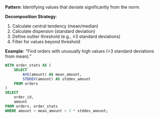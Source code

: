 **Pattern**: Identifying values that deviate significantly from the norm.

**Decomposition Strategy**:

1. Calculate central tendency (mean/median)
2. Calculate dispersion (standard deviation)
3. Define outlier threshold (e.g., ±3 standard deviations)
4. Filter for values beyond threshold

**Example**: "Find orders with unusually high values (>3 standard deviations from mean)."

```SQL
WITH order_stats AS (
    SELECT
        AVG(amount) AS mean_amount,
        STDDEV(amount) AS stddev_amount
    FROM orders
)
SELECT
    order_id,
    amount
FROM orders, order_stats
WHERE amount > mean_amount + 3 * stddev_amount;
```

